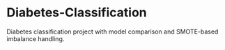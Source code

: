 # Diabetes-Classification
Diabetes classification project with model comparison and SMOTE-based imbalance handling.
